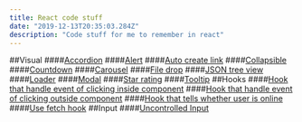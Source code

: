 ```yaml
---
title: React code stuff
date: "2019-12-13T20:35:03.284Z"
description: "Code stuff for me to remember in react"
---
```



##Visual
####[Accordion](https://www.30secondsofcode.org/react/s/accordion)
####[Alert](https://www.30secondsofcode.org/react/s/alert)
####[Auto create link](https://www.30secondsofcode.org/react/s/auto-link)
####[Collapsible](https://www.30secondsofcode.org/react/s/collapse)
####[Countdown](https://www.30secondsofcode.org/react/s/count-down)
####[Carousel](https://www.30secondsofcode.org/react/s/carousel)
####[File drop](https://www.30secondsofcode.org/react/s/file-drop)
####[JSON tree view](https://www.30secondsofcode.org/react/s/tree-view)
####[Loader](https://www.30secondsofcode.org/react/s/loader)
####[Modal](https://www.30secondsofcode.org/react/s/modal)
####[Star rating](https://www.30secondsofcode.org/react/s/star-rating)
####[Tooltip](https://www.30secondsofcode.org/react/s/tooltip)
##Hooks
####[Hook that handle event of clicking inside component](https://www.30secondsofcode.org/react/s/use-click-inside)
####[Hook that handle event of clicking outside component](https://www.30secondsofcode.org/react/s/use-click-outside)
####[Hook that tells whether user is online](https://www.30secondsofcode.org/react/s/use-navigator-on-line)
####[Use fetch hook](https://www.30secondsofcode.org/react/s/use-fetch)
##Input
####[Uncontrolled Input](https://www.30secondsofcode.org/react/s/uncontrolled-input)
